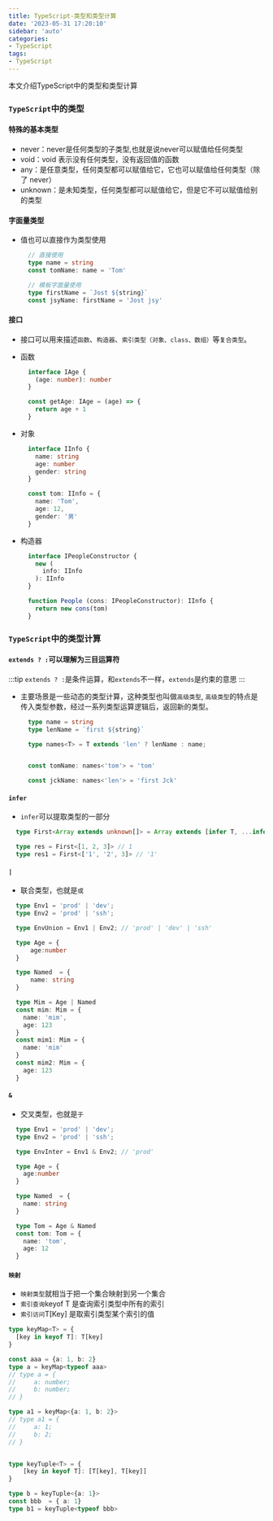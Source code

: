 ```yaml
---
title: TypeScript-类型和类型计算
date: '2023-05-31 17:20:10'
sidebar: 'auto'
categories:
- TypeScript
tags:
- TypeScript
---
```


本文介绍TypeScript中的类型和类型计算
<!-- more -->


### `TypeScript`中的类型

#### 特殊的基本类型
  - never：never是任何类型的子类型,也就是说never可以赋值给任何类型
  - void：void 表示没有任何类型，没有返回值的函数
  - any：是任意类型，任何类型都可以赋值给它，它也可以赋值给任何类型（除了 never）
  - unknown：是未知类型，任何类型都可以赋值给它，但是它不可以赋值给别的类型

#### 字面量类型
  - 值也可以直接作为类型使用
    ```TypeScript
      // 直接使用
      type name = string
      const tomName: name = 'Tom'

      // 模板字面量使用
      type firstName = `Jost ${string}`
      const jsyName: firstName = 'Jost jsy'
    ```

#### 接口
  - 接口可以用来描述`函数`、`构造器`、`索引类型（对象、class、数组）`等`复合类型`。
  - 函数
    ```TypeScript
      interface IAge {
        (age: number): number
      }

      const getAge: IAge = (age) => {
        return age + 1
      }
    ```
    
  - 对象
    ```TypeScript
      interface IInfo {
        name: string
        age: number
        gender: string
      }

      const tom: IInfo = {
        name: 'Tom',
        age: 12,
        gender: '男'
      }
    ```
  
  - 构造器
    ```TypeScript
      interface IPeopleConstructor {
        new (
          info: IInfo
        ): IInfo
      }

      function People (cons: IPeopleConstructor): IInfo {
        return new cons(tom)
      }
    ```





### `TypeScript`中的类型计算

#### `extends ? :`可以理解为三目运算符
:::tip
`extends ? :`是条件运算，和`extends`不一样，`extends`是约束的意思
:::
  - 主要场景是一些动态的类型计算，这种类型也叫做`高级类型`, `高级类型`的特点是传入类型参数，经过一系列类型运算逻辑后，返回新的类型。
    ```TypeScript
      type name = string
      type lenName = `first ${string}`

      type names<T> = T extends 'len' ? lenName : name;


      const tomName: names<'tom'> = 'tom'

      const jckName: names<'len'> = 'first Jck'
    ```

#### `infer`
  - `infer`可以提取类型的一部分
  ```TypeScript
    type First<Array extends unknown[]> = Array extends [infer T, ...infer R] ? T : never

    type res = First<[1, 2, 3]> // 1
    type res1 = First<['1', '2', 3]> // '1'
  ```

#### `|`
  - 联合类型，也就是`或`
  ```TypeScript
    type Env1 = 'prod' | 'dev';
    type Env2 = 'prod' | 'ssh';

    type EnvUnion = Env1 | Env2; // 'prod' | 'dev' | 'ssh'

    type Age = {
        age:number
    }

    type Named  = {
        name: string
    }

    type Mim = Age | Named
    const mim: Mim = {
      name: 'mim',
      age: 123
    }
    const mim1: Mim = {
      name: 'mim'
    }
    const mim2: Mim = {
      age: 123
    }
  ```

#### `&`
  - 交叉类型，也就是`于`
  ```TypeScript
    type Env1 = 'prod' | 'dev';
    type Env2 = 'prod' | 'ssh';

    type EnvInter = Env1 & Env2; // 'prod'

    type Age = {
      age:number
    }

    type Named  = {
      name: string
    }

    type Tom = Age & Named
    const tom: Tom = {
      name: 'tom',
      age: 12
    }
  ```

#### `映射`
  - `映射类型`就相当于把一个集合映射到另一个集合
  - `索引查询`keyof T 是查询索引类型中所有的索引
  - `索引访问`T[Key] 是取索引类型某个索引的值
  ```TypeScript
  type keyMap<T> = {
    [key in keyof T]: T[key]
  }

  const aaa = {a: 1, b: 2}
  type a = keyMap<typeof aaa>
  // type a = {
  //     a: number;
  //     b: number;
  // }

  type a1 = keyMap<{a: 1, b: 2}>
  // type a1 = {
  //     a: 1;
  //     b: 2;
  // }


  type keyTuple<T> = {
      [key in keyof T]: [T[key], T[key]]
  }

  type b = keyTuple<{a: 1}>
  const bbb  = { a: 1}
  type b1 = keyTuple<typeof bbb>
  ```
